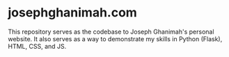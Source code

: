 # josephghanimah.com
This repository serves as the codebase to Joseph Ghanimah's personal website. It also serves as a way to demonstrate my skills in Python (Flask), HTML, CSS, and JS.
